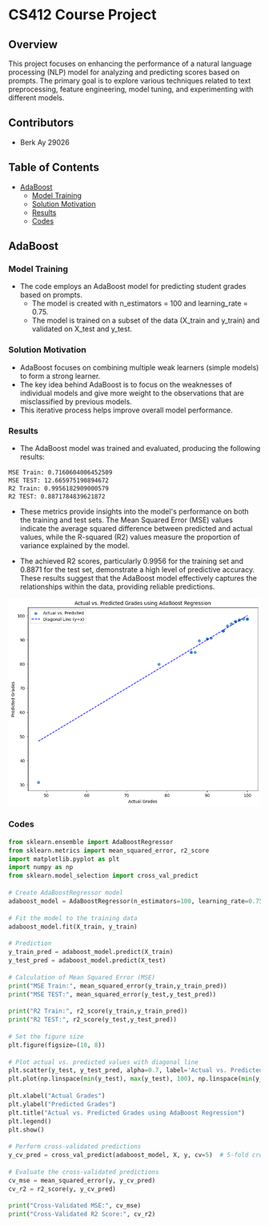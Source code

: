 # CS412 Course Project

## Overview

This project focuses on enhancing the performance of a natural language processing (NLP) model for analyzing and predicting scores based on prompts. The primary goal is to explore various techniques related to text preprocessing, feature engineering, model tuning, and experimenting with different models.

## Contributors
- Berk Ay 29026

## Table of Contents
- [AdaBoost](#adaboost)
  - [Model Training](#model-training)
  - [Solution Motivation](#solution-motivation)
  - [Results](#results)
  - [Codes](#codes)

## AdaBoost

### Model Training
- The code employs an AdaBoost model for predicting student grades based on prompts.
  - The model is created with n_estimators = 100 and learning_rate = 0.75.
  - The model is trained on a subset of the data (X_train and y_train) and validated on X_test and y_test.

### Solution Motivation
- AdaBoost focuses on combining multiple weak learners (simple models) to form a strong learner.
- The key idea behind AdaBoost is to focus on the weaknesses of individual models and give more weight to the observations that are misclassified by previous models. 
- This iterative process helps improve overall model performance.
  
### Results
- The AdaBoost model was trained and evaluated, producing the following results:

```plaintext
MSE Train: 0.7160604006452509
MSE TEST: 12.665975190894672
R2 Train: 0.9956182909000579
R2 TEST: 0.8871784839621872
```

- These metrics provide insights into the model's performance on both the training and test sets. The Mean Squared Error (MSE) values indicate the average squared difference between predicted and actual values, while the R-squared (R2) values measure the proportion of variance explained by the model.

- The achieved R2 scores, particularly 0.9956 for the training set and 0.8871 for the test set, demonstrate a high level of predictive accuracy. These results suggest that the AdaBoost model effectively captures the relationships within the data, providing reliable predictions.

![MSE Plot](output.png)
### Codes

```python
from sklearn.ensemble import AdaBoostRegressor
from sklearn.metrics import mean_squared_error, r2_score
import matplotlib.pyplot as plt
import numpy as np
from sklearn.model_selection import cross_val_predict

# Create AdaBoostRegressor model
adaboost_model = AdaBoostRegressor(n_estimators=100, learning_rate=0.75, random_state=42)

# Fit the model to the training data
adaboost_model.fit(X_train, y_train)

# Prediction
y_train_pred = adaboost_model.predict(X_train)
y_test_pred = adaboost_model.predict(X_test)

# Calculation of Mean Squared Error (MSE)
print("MSE Train:", mean_squared_error(y_train,y_train_pred))
print("MSE TEST:", mean_squared_error(y_test,y_test_pred))

print("R2 Train:", r2_score(y_train,y_train_pred))
print("R2 TEST:", r2_score(y_test,y_test_pred))

# Set the figure size
plt.figure(figsize=(10, 8))

# Plot actual vs. predicted values with diagonal line
plt.scatter(y_test, y_test_pred, alpha=0.7, label='Actual vs. Predicted')
plt.plot(np.linspace(min(y_test), max(y_test), 100), np.linspace(min(y_test), max(y_test), 100), '--', color='blue', label='Diagonal Line (y=x)')

plt.xlabel("Actual Grades")
plt.ylabel("Predicted Grades")
plt.title("Actual vs. Predicted Grades using AdaBoost Regression")
plt.legend()
plt.show()

# Perform cross-validated predictions
y_cv_pred = cross_val_predict(adaboost_model, X, y, cv=5)  # 5-fold cross-validation

# Evaluate the cross-validated predictions
cv_mse = mean_squared_error(y, y_cv_pred)
cv_r2 = r2_score(y, y_cv_pred)

print("Cross-Validated MSE:", cv_mse)
print("Cross-Validated R2 Score:", cv_r2)


```
